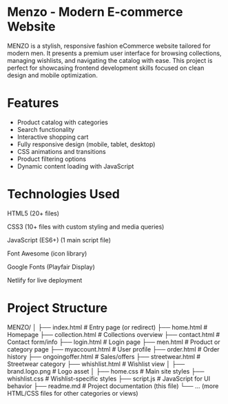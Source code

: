 # Menzo - Modern E-commerce Website
MENZO is a stylish, responsive fashion eCommerce website tailored for modern men. It presents a premium user interface for browsing collections, managing wishlists, and navigating the catalog with ease. This project is perfect for showcasing frontend development skills focused on clean design and mobile optimization.
# Features

-  Product catalog with categories
-  Search functionality
-  Interactive shopping cart
-  Fully responsive design (mobile, tablet, desktop)
-  CSS animations and transitions
-  Product filtering options
-  Dynamic content loading with JavaScript

# Technologies Used

HTML5 (20+ files)

CSS3 (10+ files with custom styling and media queries)

JavaScript (ES6+) (1 main script file)

Font Awesome (icon library)

Google Fonts (Playfair Display)

Netlify for live deployment


# Project Structure
MENZO/
│
├── index.html                    # Entry page (or redirect)
├── home.html                    # Homepage
├── collection.html              # Collections overview
├── contact.html                 # Contact form/info
├── login.html                   # Login page
├── men.html                     # Product or category page
├── myaccount.html               # User profile
├── order.html                   # Order history
├── ongoingoffer.html            # Sales/offers
├── streetwear.html              # Streetwear category
├── whishlist.html               # Wishlist view
│
├── brand.logo.png               # Logo asset
│
├── home.css                     # Main site styles
├── whishlist.css                # Wishlist-specific styles
├── script.js                    # JavaScript for UI behavior
├── readme.md                    # Project documentation (this file)
└── ... (more HTML/CSS files for other categories or views)


